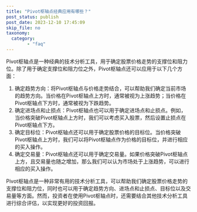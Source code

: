 ```yaml
---
title: "Pivot枢轴点经典应用有哪些？"
post_status: publish
post_date: 2023-12-10 17:45:09
skip_file: no
taxonomy:
  category:
        - "faq"
---
```


Pivot枢轴点是一种经典的技术分析工具，用于确定股票价格走势的支撑位和阻力位。除了用于确定支撑位和阻力位之外，Pivot枢轴点还可以应用于以下几个方面：

1. 确定趋势方向：将Pivot枢轴点与价格走势结合，可以帮助我们确定当前市场的趋势方向。当价格在Pivot枢轴点上方时，通常被视为上涨趋势；当价格在Pivot枢轴点下方时，通常被视为下跌趋势。
2. 确定进场点和止损点：Pivot枢轴点也可以用于确定进场点和止损点。例如，当价格突破Pivot枢轴点上方时，我们可以考虑买入股票，然后设置止损点在Pivot枢轴点下方。
3. 确定目标位：Pivot枢轴点还可以用于确定股票价格的目标位。当价格突破Pivot枢轴点上方时，我们可以将Pivot枢轴点作为价格的目标位，并进行相应的买入操作。
4. 确定交易量：Pivot枢轴点还可以用于确定交易量。如果价格突破Pivot枢轴点上方，且交易量也随之增加，那么我们可以认为市场处于上涨趋势，可以进行相应的买入操作。

Pivot枢轴点是一种非常有用的技术分析工具，可以帮助我们确定股票价格走势的支撑位和阻力位，同时也可以用于确定趋势方向、进场点和止损点、目标位以及交易量等方面。然而，投资者在使用Pivot枢轴点时，还需要结合其他技术分析工具进行综合评估，以实现更好的投资回报。

